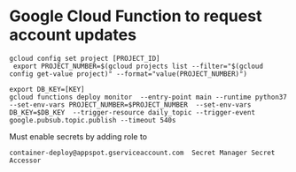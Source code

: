 # Google Cloud Function to request account updates

``` 
gcloud config set project [PROJECT_ID]
 export PROJECT_NUMBER=$(gcloud projects list --filter="$(gcloud config get-value project)" --format="value(PROJECT_NUMBER)")

export DB_KEY=[KEY]
gcloud functions deploy monitor  --entry-point main --runtime python37 --set-env-vars PROJECT_NUMBER=$PROJECT_NUMBER  --set-env-vars DB_KEY=$DB_KEY  --trigger-resource daily_topic --trigger-event google.pubsub.topic.publish --timeout 540s
```

Must enable secrets by adding role to

```container-deploy@appspot.gserviceaccount.com  Secret Manager Secret Accessor```